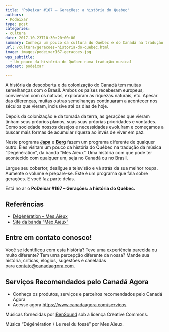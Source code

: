 ```yaml
---
title: 'PoDeixar #167 – Gerações: a história do Quebec'
authors:
- Podeixar
type: post
categories:
- cultura
date: 2017-10-23T10:30:20+00:00
summary: Conheça um pouco da cultura do Québec e do Canadá na tradução da música "Dégénération" e descubra por o que passaram essas gerações.
url: /cultura/geracoes-historia-do-quebec.html
image: images/podeixar167-geracoes.jpg
wps_subtitle:
  - Um pouco da história do Québec numa tradução musical
podcast: podeixar

---
```

A história da descoberta e da colonização do Canadá tem muitas semelhanças com o Brasil. Ambos os países receberam europeus, conviveram com os nativos, exploraram as riquezas naturais, etc. Apesar das diferenças, muitas outras semelhanças continuaram a acontecer nos séculos que vieram, inclusive até os dias de hoje.

Depois da colonização e da tomada da terra, as gerações que vieram tinham seus próprios planos, suas suas próprias prioridades e vontades. Como sociedade nossos desejos e necessidades evoluíram e começamos a buscar mais formas de acumular riqueza ao invés de viver em paz.

Neste programa [**Japa**][1] e [**Berg**][2] fazem um programa diferente de qualquer outro. Eles visitam um pouco da história do Québec na tradução da música &#8220;Dégénération&#8221;, da banda &#8220;Mes Aïeux&#8221;. Uma história com que pode ter acontecido com qualquer um, seja no Canadá ou no Brasil.

Largue seu cobertor, desligue a televisão e vá atrás da sua melhor roupa. Aumente o volume e prepare-se. Este é um programa que fala sobre gerações. E você faz parte delas.

Está no ar o **PoDeixar #167 &#8211; Gerações: a história do Québec.**



## Referências

  * <a href="https://www.youtube.com/watch?v=k2V3NrvThlg" target="_blank" rel="noopener">Dégénération &#8211; Mes Aïeux</a>
  * <a href="http://mesaieux.qc.ca" target="_blank" rel="noopener">Site da banda &#8220;Mex Aïeux&#8221;</a>

## Entre em contato conosco!

Você se identificou com esta história? Teve uma experiência parecida ou muito diferente? Tem uma percepção diferente da nossa? Mande sua história, críticas, elogios, sugestões e caneladas para <contato@canadaagora.com>.

## Serviços Recomendados pelo Canadá Agora

  * Conheça os produtos, serviços e parceiros recomendados pelo Canadá Agora
  * Acesse agora <https://www.canadaagora.com/servicos>

Músicas fornecidas por <a href="http://www.bensound.com/" target="_blank" rel="noopener noreferrer">BenSound</a> sob a licença Creative Commons.

Música &#8220;Dégénération / Le reel du fossé&#8221; por Mes Aïeux.

 [1]: https://www.canadaagora.com/japa
 [2]: https://www.canadaagora.com/berg